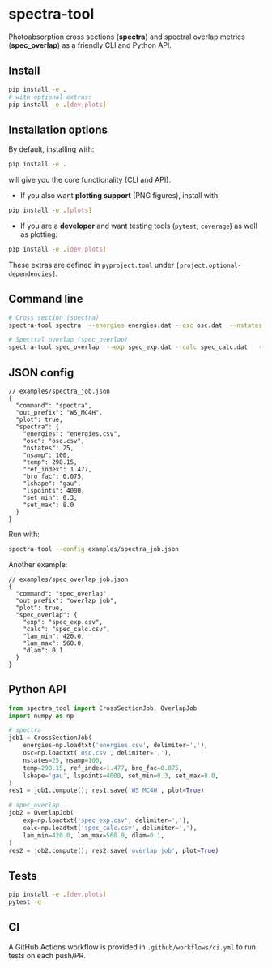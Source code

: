 # spectra-tool

Photoabsorption cross sections (**spectra**) and spectral overlap metrics (**spec_overlap**) as a friendly CLI and Python API.

## Install
```bash
pip install -e .
# with optional extras:
pip install -e .[dev,plots]
```



## Installation options

By default, installing with:

```bash
pip install -e .
```

will give you the core functionality (CLI and API).

- If you also want **plotting support** (PNG figures), install with:

```bash
pip install -e .[plots]
```

- If you are a **developer** and want testing tools (`pytest`, `coverage`) as well as plotting:

```bash
pip install -e .[dev,plots]
```

These extras are defined in `pyproject.toml` under `[project.optional-dependencies]`.

## Command line
```bash
# Cross section (spectra)
spectra-tool spectra  --energies energies.dat --osc osc.dat  --nstates 5 --nsamp 100  --temp 298.15 --ref-index 1.2  --bro-fac 0.05 --lshape gau --lspoints 1000  --set-min 0.1 --set-max 6.0  --out-prefix abs --plot

# Spectral overlap (spec_overlap)
spectra-tool spec_overlap  --exp spec_exp.dat --calc spec_calc.dat   --lam-min 400 --lam-max 600 --dlam 0.1   --out-prefix overlap_job --plot
```

## JSON config
```jsonc
// examples/spectra_job.json
{
  "command": "spectra",
  "out_prefix": "WS_MC4H",
  "plot": true,
  "spectra": {
    "energies": "energies.csv",
    "osc": "osc.csv",
    "nstates": 25,
    "nsamp": 100,
    "temp": 298.15,
    "ref_index": 1.477,
    "bro_fac": 0.075,
    "lshape": "gau",
    "lspoints": 4000,
    "set_min": 0.3,
    "set_max": 8.0
  }
}
```

Run with:
```bash
spectra-tool --config examples/spectra_job.json
```

Another example:
```jsonc
// examples/spec_overlap_job.json
{
  "command": "spec_overlap",
  "out_prefix": "overlap_job",
  "plot": true,
  "spec_overlap": {
    "exp": "spec_exp.csv",
    "calc": "spec_calc.csv",
    "lam_min": 420.0,
    "lam_max": 560.0,
    "dlam": 0.1
  }
}
```

## Python API
```python
from spectra_tool import CrossSectionJob, OverlapJob
import numpy as np

# spectra
job1 = CrossSectionJob(
    energies=np.loadtxt('energies.csv', delimiter=','),
    osc=np.loadtxt('osc.csv', delimiter=','),
    nstates=25, nsamp=100,
    temp=298.15, ref_index=1.477, bro_fac=0.075,
    lshape='gau', lspoints=4000, set_min=0.3, set_max=8.0,
)
res1 = job1.compute(); res1.save('WS_MC4H', plot=True)

# spec_overlap
job2 = OverlapJob(
    exp=np.loadtxt('spec_exp.csv', delimiter=','),
    calc=np.loadtxt('spec_calc.csv', delimiter=','),
    lam_min=420.0, lam_max=560.0, dlam=0.1,
)
res2 = job2.compute(); res2.save('overlap_job', plot=True)
```

## Tests
```bash
pip install -e .[dev,plots]
pytest -q
```

## CI
A GitHub Actions workflow is provided in `.github/workflows/ci.yml` to run tests on each push/PR.
